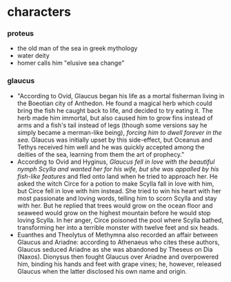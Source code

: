 # characters

### proteus

- the old man of the sea in greek mythology
- water deity
- homer calls him "elusive sea change"

### glaucus

- "According to Ovid, Glaucus began his life as a mortal fisherman living in the Boeotian city of Anthedon. He found a magical herb which could bring the fish he caught back to life, and decided to try eating it. The herb made him immortal, but also caused him to grow fins instead of arms and a fish's tail instead of legs (though some versions say he simply became a merman-like being), *forcing him to dwell forever in the sea*. Glaucus was initially upset by this side-effect, but Oceanus and Tethys received him well and he was quickly accepted among the deities of the sea, learning from them the art of prophecy."
- According to Ovid and Hyginus, *Glaucus fell in love with the beautiful nymph Scylla and wanted her for his wife, but she was appalled by his fish-like features* and fled onto land when he tried to approach her. He asked the witch Circe for a potion to make Scylla fall in love with him, but Circe fell in love with him instead. She tried to win his heart with her most passionate and loving words, telling him to scorn Scylla and stay with her. But he replied that trees would grow on the ocean floor and seaweed would grow on the highest mountain before he would stop loving Scylla. In her anger, Circe poisoned the pool where Scylla bathed, transforming her into a terrible monster with twelve feet and six heads.
- Euanthes and Theolytus of Methymna also recorded an affair between Glaucus and Ariadne: according to Athenaeus who cites these authors, Glaucus seduced Ariadne as she was abandoned by Theseus on Dia (Naxos). Dionysus then fought Glaucus over Ariadne and overpowered him, binding his hands and feet with grape vines; he, however, released Glaucus when the latter disclosed his own name and origin.
